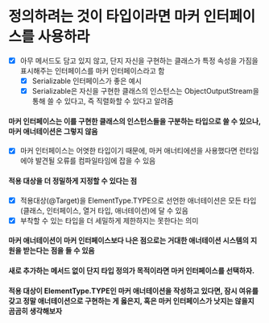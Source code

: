 # 정의하려는 것이 타입이라면 마커 인터페이스를 사용하라

- [x] 아무 메서드도 담고 있지 않고, 단지 자신을 구현하는 클래스가 특정 속성을 가짐을 표시해주는 인터페이스를 마커 인터페이스라고 함
    - [x] Serializable 인터페이스가 좋은 예시
    - [x] Serializable은 자신을 구현한 클래스의 인스턴스는 ObjectOutputStream을 통해 쓸 수 있다고, 즉 직렬화할 수 있다고 알려줌

#### 마커 인터페이스는 이를 구현한 클래스의 인스턴스들을 구분하는 타입으로 쓸 수 있으나, 마커 애너테이션은 그렇지 않음

- [x] 마커 인터페이스는 어엿한 타입이기 때문에, 마커 애너티에션을 사용했다면 런타임에야 발견될 오류를 컴파일타임에 잡을 수 있음

#### 적용 대상을 더 정밀하게 지정할 수 있다는 점

- [x] 적용대상(@Target)을 ElementType.TYPE으로 선언한 애너테이션은 모든 타입(클래스, 인터페이스, 열거 타입, 애너테이션)에 달 수 있음
- [x] 부착할 수 있는 타입을 더 세밀하게 제한하지는 못한다는 의미

#### 마커 애너테이션이 마커 인터페이스보다 나은 점으로는 거대한 애너테이션 시스템의 지원을 받는다는 점을 들 수 있음

#### 새로 추가하는 메서드 없이 단지 타입 정의가 목적이라면 마커 인터페이스를 선택하자.

#### 적용 대상이 ElementType.TYPE인 마커 애너테이션을 작성하고 있다면, 잠시 여유를 갖고 정말 애너테이션으로 구현하는 게 옳은지, 혹은 마커 인터페이스가 낫지는 않을지 곰곰히 생각해보자